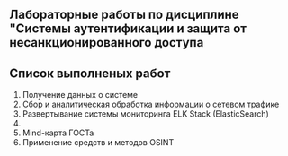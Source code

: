 ## Лабораторные работы по дисциплине "Системы аутентификации и защита от несанкционированного доступа
## Список выполненых работ
1. Получение данных о системе
2. Сбор и аналитическая обработка информации о сетевом трафике
3. Развертывание системы мониторинга ELK Stack (ElasticSearch)
4. 
5. Mind-карта ГОСТа
6. Применение средств и методов OSINT
